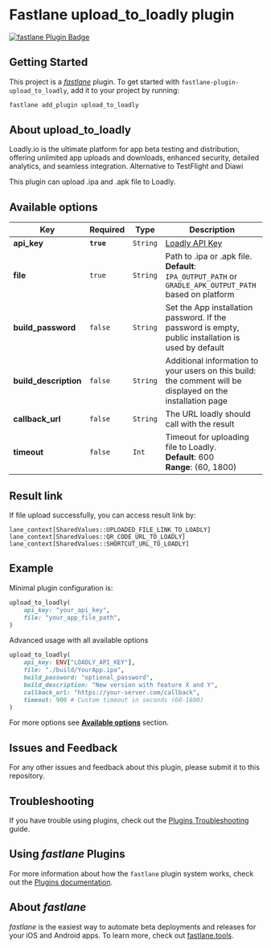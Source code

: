 # Fastlane upload_to_loadly plugin

[![fastlane Plugin Badge](https://rawcdn.githack.com/fastlane/fastlane/master/fastlane/assets/plugin-badge.svg)](https://rubygems.org/gems/fastlane-plugin-loadlyio)

## Getting Started

This project is a [_fastlane_](https://github.com/fastlane/fastlane) plugin. To get started with `fastlane-plugin-upload_to_loadly`, add it to your project by running:

```bash
fastlane add_plugin upload_to_loadly
```

## About upload_to_loadly

Loadly.io is the ultimate platform for app beta testing and distribution, offering unlimited app uploads and downloads, enhanced security, detailed analytics, and seamless integration. Alternative to TestFlight and Diawi

This plugin can upload .ipa and .apk file to Loadly.

## Available options

| Key                   | Required   | Type     | Description                                                                                                |
| --------------------- | ---------- | -------- | ---------------------------------------------------------------------------------------------------------- |
| **api_key**           | **`true`** | `String` | [Loadly API Key](https://loadly.io/doc/view/api)                                                           |
| **file**              | `true`     | `String` | Path to .ipa or .apk file.<br>**Default**: `IPA_OUTPUT_PATH` or `GRADLE_APK_OUTPUT_PATH` based on platform |
| **build_password**    | `false`    | `String` | Set the App installation password. If the password is empty, public installation is used by default        |
| **build_description** | `false`    | `String` | Additional information to your users on this build: the comment will be displayed on the installation page |
| **callback_url**      | `false`    | `String` | The URL loadly should call with the result                                                                 |
| **timeout**           | `false`    | `Int`    | Timeout for uploading file to Loadly.<br>**Default**: 600<br>**Range**: (60, 1800)                         |

## Result link

If file upload successfully, you can access result link by:

`lane_context[SharedValues::UPLOADED_FILE_LINK_TO_LOADLY]`
`lane_context[SharedValues::QR_CODE_URL_TO_LOADLY]`
`lane_context[SharedValues::SHORTCUT_URL_TO_LOADLY]`

## Example

Minimal plugin configuration is:

```ruby
upload_to_loadly(
    api_key: "your_api_key",
    file: "your_app_file_path",
)
```

Advanced usage with all available options

```ruby
upload_to_loadly(
    api_key: ENV["LOADLY_API_KEY"],
    file: "./build/YourApp.ipa",
    build_password: "optional_password",
    build_description: "New version with feature X and Y",
    callback_url: "https://your-server.com/callback",
    timeout: 900 # Custom timeout in seconds (60-1800)
)
```

For more options see [**Available options**](#available-options) section.

## Issues and Feedback

For any other issues and feedback about this plugin, please submit it to this repository.

## Troubleshooting

If you have trouble using plugins, check out the [Plugins Troubleshooting](https://docs.fastlane.tools/plugins/plugins-troubleshooting/) guide.

## Using _fastlane_ Plugins

For more information about how the `fastlane` plugin system works, check out the [Plugins documentation](https://docs.fastlane.tools/plugins/create-plugin/).

## About _fastlane_

_fastlane_ is the easiest way to automate beta deployments and releases for your iOS and Android apps. To learn more, check out [fastlane.tools](https://fastlane.tools).
